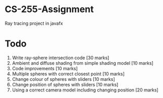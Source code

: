 # CS-255-Assignment
Ray tracing project in javafx

# Todo
1. Write ray-sphere intersection code                       [30 marks] 
2. Ambient and diffuse shading from simple shading model    [10 marks] 
3. Code improvements                                        [10 marks] 
4. Multiple spheres with correct closest point              [10 marks] 
5. Change colour of spheres with sliders                    [10 marks] 
6. Change position of spheres with sliders                  [10 marks] 
7. Using a correct camera model including changing position [20 marks] 
